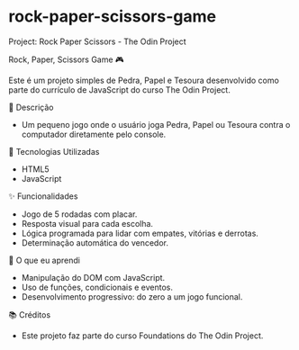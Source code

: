# rock-paper-scissors-game

Project: Rock Paper Scissors - The Odin Project


Rock, Paper, Scissors Game 🎮

Este é um projeto simples de Pedra, Papel e Tesoura desenvolvido como parte do currículo de JavaScript do curso The Odin Project.


📝 Descrição

- Um pequeno jogo onde o usuário joga Pedra, Papel ou Tesoura contra o computador diretamente pelo console.


🔧 Tecnologias Utilizadas

- HTML5
- JavaScript


✨ Funcionalidades

- Jogo de 5 rodadas com placar.
- Resposta visual para cada escolha.
- Lógica programada para lidar com empates, vitórias e derrotas.
- Determinação automática do vencedor.


🧠 O que eu aprendi

- Manipulação do DOM com JavaScript.
- Uso de funções, condicionais e eventos.
- Desenvolvimento progressivo: do zero a um jogo funcional.


📚 Créditos

- Este projeto faz parte do curso Foundations do The Odin Project.

